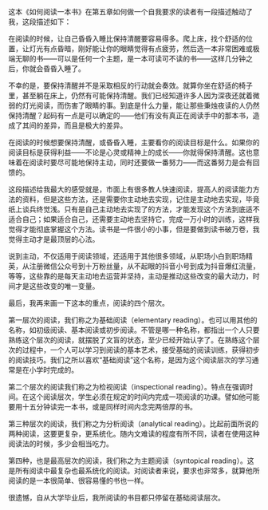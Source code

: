 这本《如何阅读一本书》在第五章如何做一个自我要求的读者有一段描述触动了我，这段描述如下：

在阅读的时候，让自己昏昏入睡比保持清醒要容易得多。爬上床，找个舒适的位置，让灯光有点昏暗，刚好能让你的眼睛觉得有点疲劳，然后选一本非常困难或极端无聊的书——可以是任何一个主题，是一本可读可不读的书——这样几分钟之后，你就会昏昏入睡了。

不幸的是，要保持清醒并不是采取相反的行动就会奏效。就算你坐在舒适的椅子里，甚至躺在床上，仍然有可能保持清醒。我们已经知道许多人因为深夜还就着微弱的灯光阅读，而伤害了眼睛的事。到底是什么力量，能让那些秉烛夜读的人仍然保持清醒？起码有一点是可以确定的——他们有没有真正在阅读手中的那本书，造成了其间的差异，而且是极大的差异。

在阅读的时候想要保持清醒，或昏昏入睡，主要看你的阅读目标是什么。如果你的阅读目标是获得利益——不论是心灵或精神上的成长——你就得保持清醒。这也意味着在阅读时要尽可能地保持主动，同时还要做一番努力——而这番努力是会有回馈的。

这段描述给我最大的感受就是，市面上有很多教人快速阅读，提高人的阅读能力方法的资料，但是这些方法，还是需要你主动地去实现，记住是主动地去实现，毕竟纸上谈兵终觉浅。只有是自己主动地去实现了的方法，才能发现这个方法到底适不适合自己；如果适合自己，还需要主动地去坚持它，完成一万小时的训练，这样我觉得才能彻底掌握这个方法。读书是一件很小的小事，但是要做到读书破万卷，我觉得主动才是最顶层的心法。

说到主动，不仅适用于阅读领域，还适用于其他很多领域，从职场小白到职场精英，从注册微信公众号到十万粉丝量，从不起眼的抖音小号到成为抖音爆红流量，等等，这些靠的是每天主动地去运营并坚持，主动是推动这些改变的最大动力，时间才是这些改变的唯一变量。

最后，我再来画一下这本的重点，阅读的四个层次。

第一层次的阅读，我们称之为基础阅读（elementary reading）。也可以用其他的名称，如初级阅读、基本阅读或初步阅读。不管是哪一种名称，都指出一个人只要熟练这个层次的阅读，就摆脱了文盲的状态，至少已经开始认字了。在熟练这个层次的过程中，一个人可以学习到阅读的基本艺术，接受基础的阅读训练，获得初步的阅读技巧。我们之所以喜欢“基础阅读”这个名称，是因为这个阅读层次的学习通常是在小学时完成的。

第二个层次的阅读我们称之为检视阅读（inspectional reading）。特点在强调时间。在这个阅读层次，学生必须在规定的时间内完成一项阅读的功课。譬如他可能要用十五分钟读完一本书，或是同样时间内念完两倍厚的书。

第三种层次的阅读，我们称之为分析阅读（analytical reading）。比起前面所说的两种阅读，这要更复杂，更系统化。随内文难读的程度有所不同，读者在使用这种阅读法的时候，多少会相当吃力。

第四种，也是最高层次的阅读，我们称之为主题阅读（syntopical reading）。这是所有阅读中最复杂也最系统化的阅读。对阅读者来说，要求也非常多，就算他所阅读的是一本很简单、很容易懂的书也一样。

很遗憾，自从大学毕业后，我所阅读的书目都只停留在基础阅读层次。